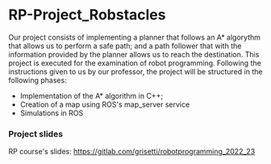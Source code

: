 # RP-Project_Robstacles
Our project consists of implementing a planner that follows an A* algorythm that allows us to perform a safe path; and a path follower that with the information provided by the planner allows us to reach the destination.
This project is executed for the examination of robot programming. 
Following the instructions given to us by our professor, the project will be structured in the following phases: 
- Implementation of the A* algorithm in C++;
- Creation of a map using ROS's map_server service
- Simulations in ROS

### Project slides
RP course's slides: https://gitlab.com/grisetti/robotprogramming_2022_23
